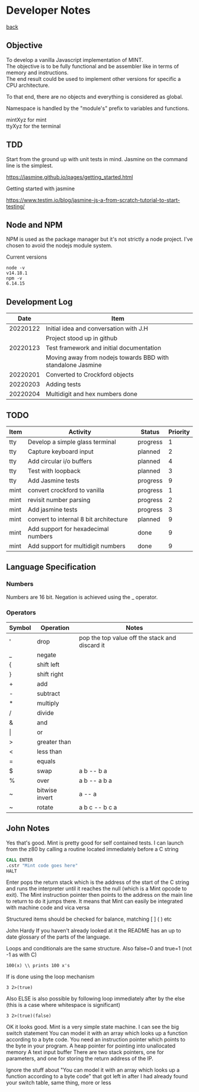 # Developer Notes

[back](README.md)

## Objective

To develop a vanilla Javascript implementation of MINT.  
The objective is to be fully functional and be assembler like in terms of memory and instructions.  
The end result could be used to implement other versions for specific a CPU architecture.

To that end, there are no objects and everything is considered as global.

Namespace is handled by the "module's" prefix to variables and functions.

mintXyz for mint  
ttyXyz for the terminal

## TDD

Start from the ground up with unit tests in mind. Jasmine on the command line is the simplest.

<https://jasmine.github.io/pages/getting_started.html>

Getting started with jasmine

<https://www.testim.io/blog/jasmine-js-a-from-scratch-tutorial-to-start-testing/>

## Node and NPM

NPM is used as the package manager but it's not strictly a node project. I've chosen to avoid the nodejs module system.

Current versions

```shell
node -v
v14.18.1
npm -v
6.14.15
```

## Development Log

| Date     | Item                                                        |
|----------|-------------------------------------------------------------|
| 20220122 | Initial idea and conversation with J.H                      |
|          | Project stood up in github                                  |
| 20220123 | Test framework and initial documentation                    |
|          | Moving away from nodejs towards BBD with standalone Jasmine |
| 20220201 | Converted to Crockford objects                              |
| 20220203 | Adding tests                                                |
| 20220204 | Multidigit and hex numbers done                             |

## TODO

| Item | Activity                               | Status   | Priority |
|------|----------------------------------------|----------|----------|
| tty  | Develop a simple glass terminal        | progress | 1        |
| tty  | Capture keyboard input                 | planned  | 2        |
| tty  | Add circular i/o buffers               | planned  | 4        |
| tty  | Test with loopback                     | planned  | 3        |
| tty  | Add Jasmine tests                      | progress | 9        |
| mint | convert crockford to vanilla           | progress | 1        |
| mint | revisit number parsing                 | progress | 2        |
| mint | Add jasmine tests                      | progress | 3        |
| mint | convert to internal 8 bit architecture | planned  | 9        |
| mint | Add support for hexadecimal numbers    | done     | 9        |
| mint | Add support for multidigit numbers     | done     | 9        |

## Language Specification

### Numbers

Numbers are 16 bit.
Negation is achieved using the _ operator.

### Operators

|Symbol|Operation   |Notes                                         |
|------|------------|----------------------------------------------| 
|'     |drop        |pop the top value off the stack and discard it|
|_     |negate      ||
|{     |shift left  ||
|}     |shift right ||
|+     |add         ||
|-     |subtract    ||
|*     |multiply    ||
|/     |divide      ||
|&     |and         ||
|\|    |or          ||
|>     |greater than||
|<     |less than   ||
|=     |equals      ||
|$     |swap        |a b -- b a  |
|%     |over        |a b -- a b a|
|~     |bitwise invert |a -- a|
|~     |rotate |a b c -- b c a|

## John Notes

Yes that's good. Mint is pretty good for self contained tests. I can launch from the z80 by calling a routine located immediately before a C string

```asm
CALL ENTER
.cstr "Mint code goes here"
HALT
```

Enter pops the return stack which is the address of the start of the C string and runs the interpreter until it reaches the null (which is a Mint opcode to exit). The Mint instruction pointer then points to the address on the main line to return to do it jumps there. It means that Mint can easily be integrated with machine code and vica versa

Structured items should be checked for balance, matching [ ] ( )   etc

John Hardy
If you haven't already looked at it the README has an up to date glossary of the parts of the language.

Loops and conditionals are the same structure. Also false=0 and true=1 (not -1 as with C)

```forth
100(x) \\ prints 100 x's
```

If is done using the loop mechanism
```forth
3 2>(true)
```

Also ELSE is also possible by following loop immediately after by the else (this is a case where whitespace is significant)
```forth
3 2>(true)(false)
```

OK it looks good.
Mint is a very simple state machine. I can see the big switch statement You can model it with an array which looks up a function according to a byte code.
You need an instruction pointer which points to the byte in your program.
A heap pointer for pointing into unallocated memory
A text input buffer
There are two stack pointers, one for parameters, and one for storing the return address of the IP.

Ignore the stuff about "You can model it with an array which looks up a function according to a byte code" that got left in after I had already found your switch table, same thing, more or less

